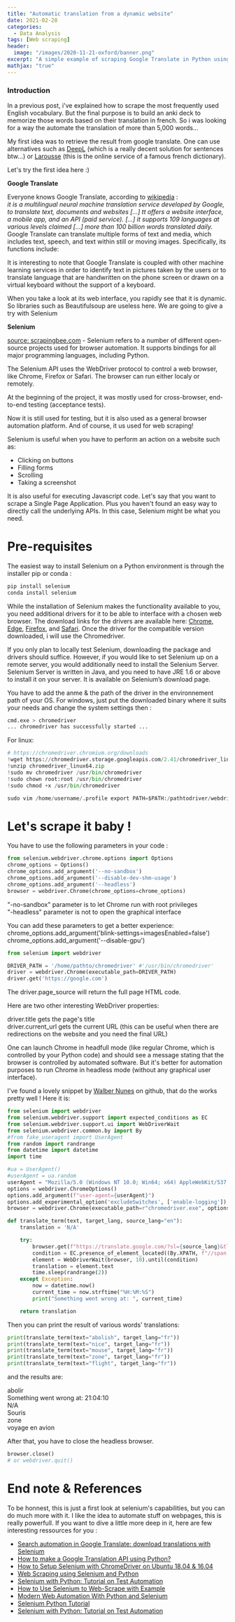 ```yaml
---
title: "Automatic translation from a dynamic website"
date: 2021-02-28
categories:
  - Data Analysis
tags: [Web scraping]
header:
  image: "/images/2020-11-21-oxford/banner.png"
excerpt: "A simple example of scraping Google Translate in Python using the Selenium project"
mathjax: "true"
---
```


### Introduction

In a previous post, i've explained how to scrape the most frequently used English vocabulary. But the final purpose is to build an anki deck to memorize those words based on their translation in french. So i was looking for a way the automate the translation of more than 5,000 words...

My first idea was to retrieve the result from google translate. One can use alternatives such as [DeepL](https://www.deepl.com/en/translator) (which is a really decent solution for sentences btw...) or [Larousse](https://www.larousse.fr/dictionnaires/francais-anglais) (this is the online service of a famous french dictionary).

Let's try the first idea here :)

__Google Translate__

Everyone knows Google Translate, according to [wikipedia](https://en.wikipedia.org/wiki/Google_Translate) :   
*it is a multilingual neural machine translation service developed by Google, to translate text, documents and websites [...] tt offers a website interface, a mobile app, and an API (paid service). [...] it supports 109 languages at various levels claimed [...] more than 100 billion words translated daily.*
Google Translate can translate multiple forms of text and media, which includes text, speech, and text within still or moving images. Specifically, its functions include:

It is interesting to note that Google Translate is coupled with other machine learning services in order to identify text in pictures taken by the users or to translate language that are handwritten on the phone screen or drawn on a virtual keyboard without the support of a keyboard.

When you take a look at its web interface, you rapidly see that it is dynamic. So libraries such as Beautifulsoup are useless here. We are going to give a try with Selenium

__Selenium__

[source: scrapingbee.com](https://www.scrapingbee.com/blog/selenium-python/) - Selenium refers to a number of different open-source projects used for browser automation. It supports bindings for all major programming languages, including Python.

The Selenium API uses the WebDriver protocol to control a web browser, like Chrome, Firefox or Safari. The browser can run either localy or remotely.

At the beginning of the project, it was mostly used for cross-browser, end-to-end testing (acceptance tests).

Now it is still used for testing, but it is also used as a general browser automation platform. And of course, it us used for web scraping!

Selenium is useful when you have to perform an action on a website such as:
- Clicking on buttons
- Filling forms
- Scrolling
- Taking a screenshot

It is also useful for executing Javascript code. Let's say that you want to scrape a Single Page Application. Plus you haven't found an easy way to directly call the underlying APIs. In this case, Selenium might be what you need.

# Pre-requisites

The easiest way to install Selenium on a Python environment is through the installer pip or conda :


```python
pip install selenium
conda install selenium
```

While the installation of Selenium makes the functionality available to you, you need additional drivers for it to be able to interface with a chosen web browser. The download links for the drivers are available here: [Chrome](https://sites.google.com/a/chromium.org/chromedriver/downloads), [Edge](https://developer.microsoft.com/en-us/microsoft-edge/tools/webdriver/), [Firefox](https://github.com/mozilla/geckodriver/releases), and [Safari](https://webkit.org/blog/6900/webdriver-support-in-safari-10/). Once the driver for the compatible version downloaded, i will use the Chromedriver. 



If you only plan to locally test Selenium, downloading the package and drivers should suffice. However, if you would like to set Selenium up on a remote server, you would additionally need to install the Selenium Server. Selenium Server is written in Java, and you need to have JRE 1.6 or above to install it on your server. It is available on Selenium’s download page.

You have to add the anme & the path of the driver in the environnement path of your OS. For windows, just put the downloaded binary where it suits your needs and change the system settings then :


```python
cmd.exe > chromedriver 
... chromedriver has successfully started ...
```

For linux: 


```python
# https://chromedriver.chromium.org/downloads
!wget https://chromedriver.storage.googleapis.com/2.41/chromedriver_linux64.zip
!unzip chromedriver_linux64.zip
!sudo mv chromedriver /usr/bin/chromedriver
!sudo chown root:root /usr/bin/chromedriver
!sudo chmod +x /usr/bin/chromedriver

sudo vim /home/username/.profile export PATH=$PATH:/pathtodriver/webdriver
```

# Let's scrape it baby !

You have to use the following parameters in your code :


```python
from selenium.webdriver.chrome.options import Options
chrome_options = Options()
chrome_options.add_argument('--no-sandbox')
chrome_options.add_argument('--disable-dev-shm-usage')
chrome_options.add_argument('--headless')
browser = webdriver.Chrome(chrome_options=chrome_options)
```

"-no-sandbox" parameter is to let Chrome run with root privileges  
"-headless" parameter is not to open the graphical interface  

You can add these parameters to get a better experience:  
chrome_options.add_argument('blink-settings=imagesEnabled=false')  
chrome_options.add_argument('--disable-gpu')  


```python
from selenium import webdriver

DRIVER_PATH = '/home/pathto/chromedriver' #'/usr/bin/chromedriver'
driver = webdriver.Chrome(executable_path=DRIVER_PATH)
driver.get('https://google.com')
```

The driver.page_source will return the full page HTML code.

Here are two other interesting WebDriver properties:

driver.title gets the page's title   
driver.current_url gets the current URL (this can be useful when there are redirections on the website and you need the final URL)

One can launch Chrome in headfull mode (like regular Chrome, which is controlled by your Python code) and should see a message stating that the browser is controlled by automated software.
But it's better for automation purposes to run Chrome in headless mode (without any graphical user interface).

I've found a lovely snippet by [Walber Nunes](https://github.com/walber/google-selenium-translator/blob/main/translator.py) on github, that do the works pretty well ! Here it is:


```python
from selenium import webdriver
from selenium.webdriver.support import expected_conditions as EC
from selenium.webdriver.support.ui import WebDriverWait
from selenium.webdriver.common.by import By
#from fake_useragent import UserAgent
from random import randrange
from datetime import datetime
import time

#ua = UserAgent()
#userAgent = ua.random
userAgent = "Mozilla/5.0 (Windows NT 10.0; Win64; x64) AppleWebKit/537.36 (KHTML, like Gecko)s Chrome/92.0.4515.131 Safari/537.36"
options = webdriver.ChromeOptions()
options.add_argument(f"user-agent={userAgent}")
options.add_experimental_option('excludeSwitches', ['enable-logging'])
browser = webdriver.Chrome(executable_path=r"chromedriver.exe", options=options)

def translate_term(text, target_lang, source_lang="en"):
    translation = 'N/A'

    try:
        browser.get(f"https://translate.google.com/?sl={source_lang}&tl={target_lang}&text={text}&op=translate")
        condition = EC.presence_of_element_located((By.XPATH, f"//span[@data-language-for-alternatives='{target_lang}']/span[1]"))
        element = WebDriverWait(browser, 10).until(condition)
        translation = element.text
        time.sleep(randrange(2))
    except Exception:
        now = datetime.now()
        current_time = now.strftime("%H:%M:%S")
        print("Something went wrong at: ", current_time)        

    return translation
```

Then you can print the result of various words' translations:


```python
print(translate_term(text="abolish", target_lang="fr"))
print(translate_term(text="nice", target_lang="fr"))
print(translate_term(text="mouse", target_lang="fr"))
print(translate_term(text="zone", target_lang="fr"))
print(translate_term(text="flight", target_lang="fr"))
```

and the results are:

abolir  
Something went wrong at:  21:04:10  
N/A  
Souris  
zone  
voyage en avion  

After that, you have to close the headless browser.


```python
browser.close()
# or webdriver.quit()
```

# End note & References

To be honnest, this is just a first look at selenium's capabilities, but you can do much more with it. I like the idea to automate stuff on webpages, this is really powerfull. If you want to dive a little more deep in it, here are few interesting ressources for you : 

- [Search automation in Google Translate: download translations with Selenium](https://medium.com/analytics-vidhya/search-automation-in-google-translate-download-translations-with-selenium-3a8c8e136b0e)
- [How to make a Google Translation API using Python?](https://www.geeksforgeeks.org/how-to-make-a-google-translation-api-using-python/)
- [How to Setup Selenium with ChromeDriver on Ubuntu 18.04 & 16.04](https://tecadmin.net/setup-selenium-chromedriver-on-ubuntu/)
- [Web Scraping using Selenium and Python](https://www.scrapingbee.com/blog/selenium-python/)
- [Selenium with Python: Tutorial on Test Automation](https://www.browserstack.com/guide/python-selenium-to-run-web-automation-test)
- [How to Use Selenium to Web-Scrape with Example](https://towardsdatascience.com/how-to-use-selenium-to-web-scrape-with-example-80f9b23a843a)
- [Modern Web Automation With Python and Selenium](https://realpython.com/modern-web-automation-with-python-and-selenium/)
- [Selenium Python Tutorial](https://www.geeksforgeeks.org/selenium-python-tutorial/)
- [Selenium with Python: Tutorial on Test Automation](https://www.browserstack.com/guide/python-selenium-to-run-web-automation-test)
